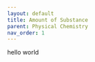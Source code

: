 ```yaml
---
layout: default
title: Amount of Substance
parent: Physical Chemistry
nav_order: 1
---
```


hello world
